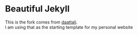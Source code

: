 # Beautiful Jekyll

This is the fork comes from [daattali](https://github.com/daattali/beautiful-jekyll).  
I am using that as the starting template for my personal website
